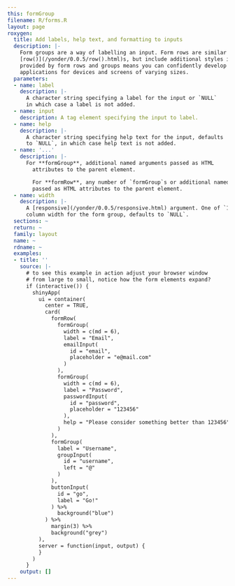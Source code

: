 ```yaml
---
this: formGroup
filename: R/forms.R
layout: page
roxygen:
  title: Add labels, help text, and formatting to inputs
  description: |-
    Form groups are a way of labelling an input. Form rows are similar to
    [row()](/yonder/0.0.5/row().html)s, but include additional styles intended for forms. The flexibility
    provided by form rows and groups means you can confidently develop shiny
    applications for devices and screens of varying sizes.
  parameters:
  - name: label
    description: |-
      A character string specifying a label for the input or `NULL`
      in which case a label is not added.
  - name: input
    description: A tag element specifying the input to label.
  - name: help
    description: |-
      A character string specifying help text for the input, defaults
      to `NULL`, in which case help text is not added.
  - name: '...'
    description: |-
      For **formGroup**, additional named arguments passed as HTML
        attributes to the parent element.

        For **formRow**, any number of `formGroup`s or additional named arguments
        passed as HTML attributes to the parent element.
  - name: width
    description: |-
      A [responsive](/yonder/0.0.5/responsive.html) argument. One of `1:12` or "auto" specifying a
      column width for the form group, defaults to `NULL`.
  sections: ~
  return: ~
  family: layout
  name: ~
  rdname: ~
  examples:
  - title: ''
    source: |-
      # to see this example in action adjust your browser window
      # from large to small, notice how the form elements expand?
      if (interactive()) {
        shinyApp(
          ui = container(
            center = TRUE,
            card(
              formRow(
                formGroup(
                  width = c(md = 6),
                  label = "Email",
                  emailInput(
                    id = "email",
                    placeholder = "e@mail.com"
                  )
                ),
                formGroup(
                  width = c(md = 6),
                  label = "Password",
                  passwordInput(
                    id = "password",
                    placeholder = "123456"
                  ),
                  help = "Please consider something better than 123456"
                )
              ),
              formGroup(
                label = "Username",
                groupInput(
                  id = "username",
                  left = "@"
                )
              ),
              buttonInput(
                id = "go",
                label = "Go!"
              ) %>%
                background("blue")
            ) %>%
              margin(3) %>%
              background("grey")
          ),
          server = function(input, output) {
          }
        )
      }
    output: []
---
```

